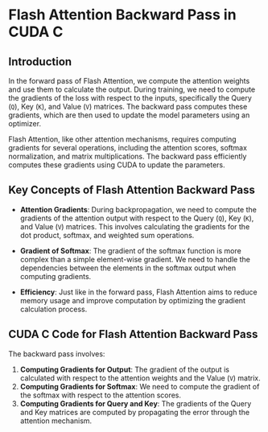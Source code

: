 # Flash Attention Backward Pass in CUDA C

## Introduction
In the forward pass of Flash Attention, we compute the attention weights and use them to calculate the output. During training, we need to compute the gradients of the loss with respect to the inputs, specifically the Query (`Q`), Key (`K`), and Value (`V`) matrices. The backward pass computes these gradients, which are then used to update the model parameters using an optimizer.

Flash Attention, like other attention mechanisms, requires computing gradients for several operations, including the attention scores, softmax normalization, and matrix multiplications. The backward pass efficiently computes these gradients using CUDA to update the parameters.

## Key Concepts of Flash Attention Backward Pass

- **Attention Gradients**: During backpropagation, we need to compute the gradients of the attention output with respect to the Query (`Q`), Key (`K`), and Value (`V`) matrices. This involves calculating the gradients for the dot product, softmax, and weighted sum operations.
  
- **Gradient of Softmax**: The gradient of the softmax function is more complex than a simple element-wise gradient. We need to handle the dependencies between the elements in the softmax output when computing gradients.
  
- **Efficiency**: Just like in the forward pass, Flash Attention aims to reduce memory usage and improve computation by optimizing the gradient calculation process.

## CUDA C Code for Flash Attention Backward Pass

The backward pass involves:
1. **Computing Gradients for Output**: The gradient of the output is calculated with respect to the attention weights and the Value (`V`) matrix.
2. **Computing Gradients for Softmax**: We need to compute the gradient of the softmax with respect to the attention scores.
3. **Computing Gradients for Query and Key**: The gradients of the Query and Key matrices are computed by propagating the error through the attention mechanism.
